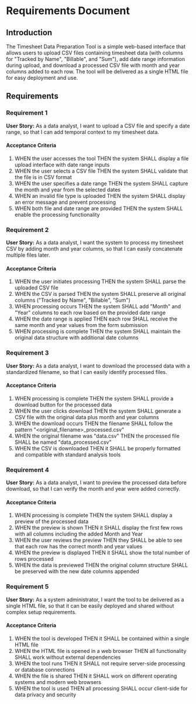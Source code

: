 # Requirements Document

## Introduction

The Timesheet Data Preparation Tool is a simple web-based interface that allows users to upload CSV files containing timesheet data (with columns for "Tracked by Name", "Billable", and "Sum"), add date range information during upload, and download a processed CSV file with month and year columns added to each row. The tool will be delivered as a single HTML file for easy deployment and use.

## Requirements

### Requirement 1

**User Story:** As a data analyst, I want to upload a CSV file and specify a date range, so that I can add temporal context to my timesheet data.

#### Acceptance Criteria

1. WHEN the user accesses the tool THEN the system SHALL display a file upload interface with date range inputs
2. WHEN the user selects a CSV file THEN the system SHALL validate that the file is in CSV format
3. WHEN the user specifies a date range THEN the system SHALL capture the month and year from the selected dates
4. WHEN an invalid file type is uploaded THEN the system SHALL display an error message and prevent processing
5. WHEN both file and date range are provided THEN the system SHALL enable the processing functionality

### Requirement 2

**User Story:** As a data analyst, I want the system to process my timesheet CSV by adding month and year columns, so that I can easily concatenate multiple files later.

#### Acceptance Criteria

1. WHEN the user initiates processing THEN the system SHALL parse the uploaded CSV file
2. WHEN the CSV is parsed THEN the system SHALL preserve all original columns ("Tracked by Name", "Billable", "Sum")
3. WHEN processing occurs THEN the system SHALL add "Month" and "Year" columns to each row based on the provided date range
4. WHEN the date range is applied THEN each row SHALL receive the same month and year values from the form submission
5. WHEN processing is complete THEN the system SHALL maintain the original data structure with additional date columns

### Requirement 3

**User Story:** As a data analyst, I want to download the processed data with a standardized filename, so that I can easily identify processed files.

#### Acceptance Criteria

1. WHEN processing is complete THEN the system SHALL provide a download button for the processed data
2. WHEN the user clicks download THEN the system SHALL generate a CSV file with the original data plus month and year columns
3. WHEN the download occurs THEN the filename SHALL follow the pattern "<original_filename>_processed.csv"
4. WHEN the original filename was "data.csv" THEN the processed file SHALL be named "data_processed.csv"
5. WHEN the CSV is downloaded THEN it SHALL be properly formatted and compatible with standard analysis tools

### Requirement 4

**User Story:** As a data analyst, I want to preview the processed data before download, so that I can verify the month and year were added correctly.

#### Acceptance Criteria

1. WHEN processing is complete THEN the system SHALL display a preview of the processed data
2. WHEN the preview is shown THEN it SHALL display the first few rows with all columns including the added Month and Year
3. WHEN the user reviews the preview THEN they SHALL be able to see that each row has the correct month and year values
4. WHEN the preview is displayed THEN it SHALL show the total number of rows processed
5. WHEN the data is previewed THEN the original column structure SHALL be preserved with the new date columns appended

### Requirement 5

**User Story:** As a system administrator, I want the tool to be delivered as a single HTML file, so that it can be easily deployed and shared without complex setup requirements.

#### Acceptance Criteria

1. WHEN the tool is developed THEN it SHALL be contained within a single HTML file
2. WHEN the HTML file is opened in a web browser THEN all functionality SHALL work without external dependencies
3. WHEN the tool runs THEN it SHALL not require server-side processing or database connections
4. WHEN the file is shared THEN it SHALL work on different operating systems and modern web browsers
5. WHEN the tool is used THEN all processing SHALL occur client-side for data privacy and security